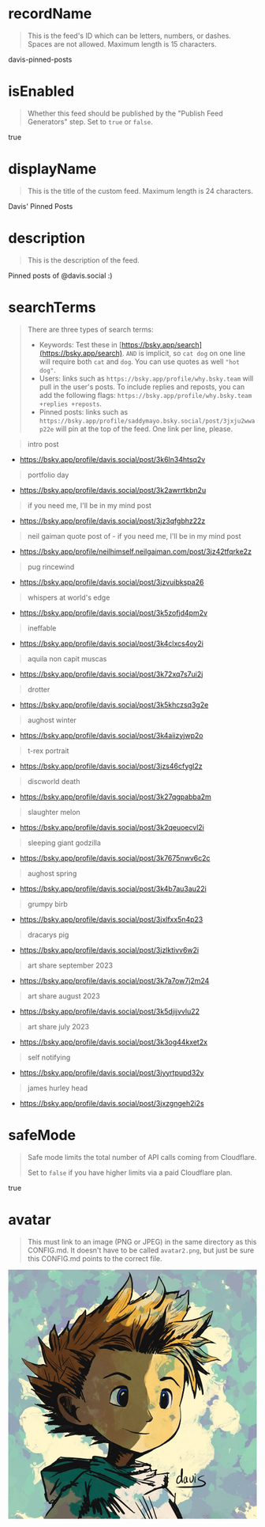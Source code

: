 
# recordName

> This is the feed's ID which can be letters, numbers, or dashes. Spaces are not allowed. Maximum length is 15 characters.

davis-pinned-posts

# isEnabled

> Whether this feed should be published by the "Publish Feed Generators" step. Set to `true` or `false`.

true

# displayName

> This is the title of the custom feed. Maximum length is 24 characters.

Davis' Pinned Posts

# description

> This is the description of the feed.

Pinned posts of @davis.social :)

# searchTerms

> There are three types of search terms:
>
> - Keywords: Test these in [https://bsky.app/search](https://bsky.app/search). `AND` is implicit, so `cat dog` on one line will require both `cat` and `dog`. You can use quotes as well `"hot dog"`.
> - Users: links such as `https://bsky.app/profile/why.bsky.team` will pull in the user's posts. To include replies and reposts, you can add the following flags: `https://bsky.app/profile/why.bsky.team +replies +reposts`.
> - Pinned posts: links such as `https://bsky.app/profile/saddymayo.bsky.social/post/3jxju2wwap22e` will pin at the top of the feed. One link per line, please.

> intro post
- https://bsky.app/profile/davis.social/post/3k6ln34htsq2v
> portfolio day
- https://bsky.app/profile/davis.social/post/3k2awrrtkbn2u
> if you need me, I'll be in my mind post
- https://bsky.app/profile/davis.social/post/3jz3qfgbhz22z
> neil gaiman quote post of - if you need me, I'll be in my mind post
- https://bsky.app/profile/neilhimself.neilgaiman.com/post/3jz42tfqrke2z
> pug rincewind
- https://bsky.app/profile/davis.social/post/3jzvuibkspa26
> whispers at world's edge
- https://bsky.app/profile/davis.social/post/3k5zofjd4pm2v
> ineffable
- https://bsky.app/profile/davis.social/post/3k4clxcs4oy2i
> aquila non capit muscas
- https://bsky.app/profile/davis.social/post/3k72xq7s7ui2j
> drotter
- https://bsky.app/profile/davis.social/post/3k5khczsq3g2e
> aughost winter
- https://bsky.app/profile/davis.social/post/3k4aiizyjwp2o
> t-rex portrait
- https://bsky.app/profile/davis.social/post/3jzs46cfygl2z
> discworld death
- https://bsky.app/profile/davis.social/post/3k27qgpabba2m
> slaughter melon
- https://bsky.app/profile/davis.social/post/3k2qeuoecvl2i
> sleeping giant godzilla
- https://bsky.app/profile/davis.social/post/3k7675nwv6c2c
> aughost spring
- https://bsky.app/profile/davis.social/post/3k4b7au3au22i
> grumpy birb
- https://bsky.app/profile/davis.social/post/3jxlfxx5n4p23
> dracarys pig
- https://bsky.app/profile/davis.social/post/3jzlktivv6w2i
> art share september 2023
- https://bsky.app/profile/davis.social/post/3k7a7ow7j2m24
> art share august 2023
- https://bsky.app/profile/davis.social/post/3k5djijvvlu22
> art share july 2023
- https://bsky.app/profile/davis.social/post/3k3og44kxet2x
> self notifying
- https://bsky.app/profile/davis.social/post/3jyyrtpupd32y
> james hurley head
- https://bsky.app/profile/davis.social/post/3jxzgngeh2i2s

# safeMode

> Safe mode limits the total number of API calls coming from Cloudflare.
>
> Set to `false` if you have higher limits via a paid Cloudflare plan.

true

# avatar

> This must link to an image (PNG or JPEG) in the same directory as this CONFIG.md. It doesn't have to be called `avatar2.png`, but just be sure this CONFIG.md points to the correct file.

![](davis_avatar.jpg)

